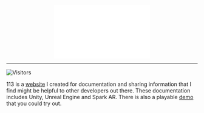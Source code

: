 <div align="center">
<a href="https://hamdanbasri.github.io/113/"><img src="images/113Logo.png" width="50%" align="center"></a>
</div>
<hr>

![Visitors](https://api.visitorbadge.io/api/visitors?path=https%3A%2F%2Fgithub.com%2Fhamdanbasri%2F113&label=Visitors&countColor=%23263759&style=flat)

113 is a <a href="https://hamdanbasri.github.io/113/">website</a> I created for documentation and sharing information that I find might be helpful to other developers out there. These documentation includes Unity, Unreal Engine and Spark AR. There is also a playable <a href="https://hamdanbasri.github.io/113/atom.html">demo</a> that you could try out.
